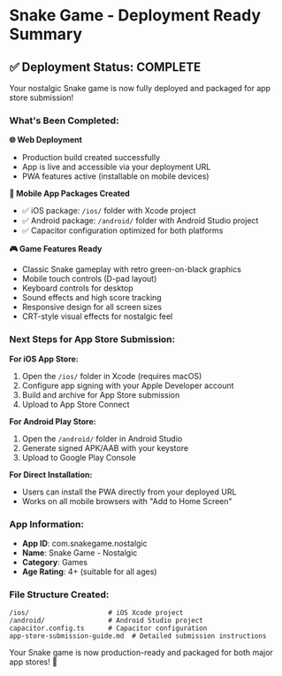 # Snake Game - Deployment Ready Summary

## ✅ Deployment Status: COMPLETE

Your nostalgic Snake game is now fully deployed and packaged for app store submission!

### What's Been Completed:

**🌐 Web Deployment**
- Production build created successfully
- App is live and accessible via your deployment URL
- PWA features active (installable on mobile devices)

**📱 Mobile App Packages Created**
- ✅ iOS package: `/ios/` folder with Xcode project
- ✅ Android package: `/android/` folder with Android Studio project
- ✅ Capacitor configuration optimized for both platforms

**🎮 Game Features Ready**
- Classic Snake gameplay with retro green-on-black graphics
- Mobile touch controls (D-pad layout)
- Keyboard controls for desktop
- Sound effects and high score tracking
- Responsive design for all screen sizes
- CRT-style visual effects for nostalgic feel

### Next Steps for App Store Submission:

**For iOS App Store:**
1. Open the `/ios/` folder in Xcode (requires macOS)
2. Configure app signing with your Apple Developer account
3. Build and archive for App Store submission
4. Upload to App Store Connect

**For Android Play Store:**
1. Open the `/android/` folder in Android Studio
2. Generate signed APK/AAB with your keystore
3. Upload to Google Play Console

**For Direct Installation:**
- Users can install the PWA directly from your deployed URL
- Works on all mobile browsers with "Add to Home Screen"

### App Information:
- **App ID**: com.snakegame.nostalgic
- **Name**: Snake Game - Nostalgic
- **Category**: Games
- **Age Rating**: 4+ (suitable for all ages)

### File Structure Created:
```
/ios/                    # iOS Xcode project
/android/                # Android Studio project
capacitor.config.ts      # Capacitor configuration
app-store-submission-guide.md  # Detailed submission instructions
```

Your Snake game is now production-ready and packaged for both major app stores! 🎉